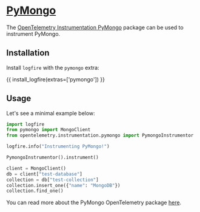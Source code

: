 # [PyMongo][pymongo]

The [OpenTelemetry Instrumentation PyMongo][opentelemetry-pymongo] package can be used to instrument PyMongo.

## Installation

Install `logfire` with the `pymongo` extra:

{{ install_logfire(extras=['pymongo']) }}

## Usage

Let's see a minimal example below:

```py
import logfire
from pymongo import MongoClient
from opentelemetry.instrumentation.pymongo import PymongoInstrumentor

logfire.info("Instrumenting PyMongo!")

PymongoInstrumentor().instrument()

client = MongoClient()
db = client["test-database"]
collection = db["test-collection"]
collection.insert_one({"name": "MongoDB"})
collection.find_one()
```

You can read more about the PyMongo OpenTelemetry package [here][opentelemetry-pymongo].

[pymongo]: https://pymongo.readthedocs.io/en/stable/
[opentelemetry-pymongo]: https://opentelemetry-python-contrib.readthedocs.io/en/latest/instrumentation/pymongo/pymongo.html
